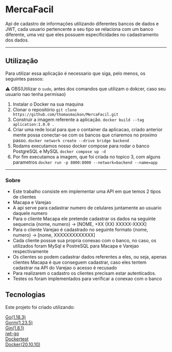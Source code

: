 # MercaFacil
Api de cadastro de informações utilizando diferentes bancos de dados e JWT, cada usuario pertencente a seu tipo se relaciona com um banco diferente, uma vez que eles possuem especificidades no cadastramento dos dados.

---

## Utilização

Para utilizar essa aplicação é necessario que siga, pelo menos, os seguintes passos:

:warning: OBS(Utilizar o ```sudo```, antes dos comandos que utilizam o dokcer, caso seu usuario nao tenha permisao)

1. Instalar o Docker na sua maquina
2. Clonar o repositório
```git clone https://github.com/thomasmaikon/MercaFacil.git ```
3. Construir a imagem referente a aplicação. 
```docker build --tag aplication:1.0.0 . ```
4. Criar uma rede local para que o container da aplicacao, criado anterior mente possa conectar-se com os bancos que criaremos no proximo passo.
```docker network create --drive bridge backend```
1. Rodams executamos nosso docker compose para rodar o banco PostgreSQL e MySQL
```docker compose up -d```
6. Por fim executamos a imagem, que foi criada no topico 3, com alguns parametros
```docker run -p 8000:8000 --network=backend --name=app```

---

### Sobre

* Este trabalho consiste em implementar uma API em que temos 2 tipos de clientes
* Macapa e Varejao
* A api serve para cadastrar numero de celulares juntamente ao usuario daquele numero
* Para o cliente Macapa ele pretende cadastrar os dados na seguinte sequencia {nome, numero} -> [NOME, +XX (XX) XXXXX-XXXX]
* Para o cliente Varejao é cadastrado no seguinte formato {nome, numero} -> [nome, XXXXXXXXXXXXX]
* Cada cliente possue sua propria conexao com o banco, no caso, os utilizados foram MySql e PostreSQL para Macapa e Varejao respectivamente
* Os clientes so podem cadastrar dados referentes a eles, ou seja, apenas clientes Macapa é que conseguem cadastrar, caso eles tentem cadastrar na API do Varejao o acesso é recusado
* Para realizarem o cadastro os clientes precisam estar autenticados.
* Testes os foram implementados para verificar a conexao com o banco

## Tecnologias

Este projeto foi criado utilizando:

[Go(1.18.3)](https://go.dev/doc/)   
[Gorm(1.23.5)](https://github.com/gin-gonic/gin)   
[Gin(1.8.1)](https://gorm.io/index.html)   
[jwt-go](https://github.com/dgrijalva/jwt-go)   
[Dockertest](https://github.com/ory/dockertest)   
[Docker(20.10.10)](https://docs.docker.com/)   

